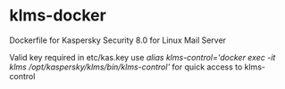# klms-docker
Dockerfile for Kaspersky Security 8.0 for Linux Mail Server

Valid key required in etc/kas.key
use *alias klms-control='docker exec -it klms /opt/kaspersky/klms/bin/klms-control'* for quick access to klms-control
